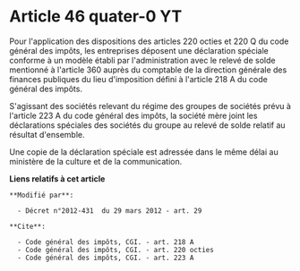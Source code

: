 # Article 46 quater-0 YT

Pour l'application des dispositions des articles 220 octies et 220 Q du code général des impôts, les entreprises déposent une
déclaration spéciale conforme à un modèle établi par l'administration avec le relevé de solde mentionné à l'article 360
auprès du      comptable de la direction générale des finances publiques du lieu d'imposition défini à l'article 218 A du
code général des impôts. 

S'agissant des sociétés relevant du régime des groupes de sociétés prévu à l'article 223 A du code général des impôts, la
société mère joint les déclarations spéciales des sociétés du groupe au relevé de solde relatif au résultat d'ensemble. 

Une copie de la déclaration spéciale est adressée dans le même délai au ministère de la culture et de la communication.

**Liens relatifs à cet article**

	**Modifié par**:

	  - Décret n°2012-431  du 29 mars 2012 - art. 29

	**Cite**:

	  - Code général des impôts, CGI. - art. 218 A
	  - Code général des impôts, CGI. - art. 220 octies
	  - Code général des impôts, CGI. - art. 223 A
